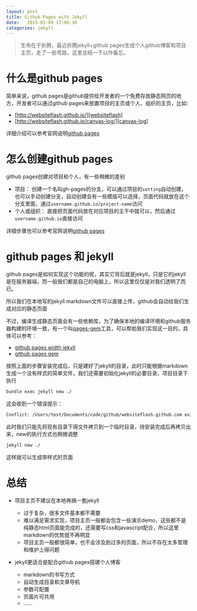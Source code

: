 ```yaml
---
layout: post
title: Github Pages with Jekyll
date:   2015-03-09 17:06:30
categories: jekyll
---
```


> 生命在于折腾，最近折腾jekyll+github pages生成个人github博客和项目主页，走了一些弯路，这里总结一下以作备忘。

# 什么是github pages

简单来说，github pages是github提供给开发者的一个免费存放静态网页的地方，开发者可以通过github pages来放置项目的主页或个人、组织的主页，比如:

* [http://websiteflash.github.io/][websiteflash]
* [http://websiteflash.github.io/canvas-log/][canvas-log]

详细介绍可以参考官网说明[github pages][github pages]

# 怎么创建github pages

github pages创建对项目和个人，有一些稍微的差别

* 项目： 创建一个名叫gh-pages的分支，可以通过项目的`setting`自动创建，也可以手动创建分支，自动创建会有一些模版可以选择，页面代码就放在这个分支里面，通过`username.github.io/project-name`访问
* 个人或组织： 直接把页面代码放在对应项目的主干中就可以，然后通过`username.github.io`直接访问

详细步骤也可以参考官网说明[github pages][github pages]

# github pages 和 jekyll

github pages是如何实现这个功能的呢，其实它背后就是jekyll，只是它的jekyll是在服务器端，而一般我们都是自己的电脑上，所以这里仅仅是对我们透明了而已。

所以我们在本地写的jekyll markdown文件可以直接上传，github会自动给我们生成对应的静态页面

不过，编译生成静态页面会有一些依赖库，为了确保本地的编译环境和github服务器构建的环境一致，有一个叫[pages-gem][pages gem]工具，可以帮助我们实现这一目的，具体可以参考：

* [github pages width jekyll][github pages width jekyll]
* [github pages gem][github pages gem]

按照上面的步骤安装完成后，只是建好了jekyll的目录，此时只能根据markdown生成一个没有样式的简单文件，我们还需要初始化jekyll的必要目录，项目目录下执行

```bash
bundle exec jekyll new ./
```

这会收到一个错误提示：

```bash
Conflict: /Users/test/Documents/code/github/websiteflash.github.com exists and is not empty.
```

此时我们只能先将现有目录下得文件拷贝到一个临时目录，待安装完成后再拷贝出来，new的执行方式也稍微调整

```bash
jekyll new ./
```

这样就可以生成带样式的页面

# 总结

* 项目主页不建议在本地再搞一套jekyll
    
    + 过于复杂，很多文件基本都不需要
    + 难以满足需求实现，项目主页一般都会包含一些演示demo，这些都不是纯静态html页面能完成的，还需要写css和javascript配合，所以这里markdown的优势就不再明显
    + 项目主页一般都很简单，也不会涉及到过多的页面，所以不存在太多管理和维护上得问题


* jekyll更适合是配合github pages搭建个人博客

    + markdown的书写方式
    + 自动生成目录和文章导航
    + 参数可配置
    + 页面片可共用
    + ......

[github pages]: https://pages.github.com/
[pages gem]: https://github.com/github/pages-gem
[github pages width jekyll]: https://help.github.com/articles/using-jekyll-with-pages/
[github pages gem]: http://wcc723.github.io/jekyll/2014/09/05/github-page/
[websiteflash]: http://websiteflash.github.io/
[canvas-log]: http://websiteflash.github.io/canvas-log/